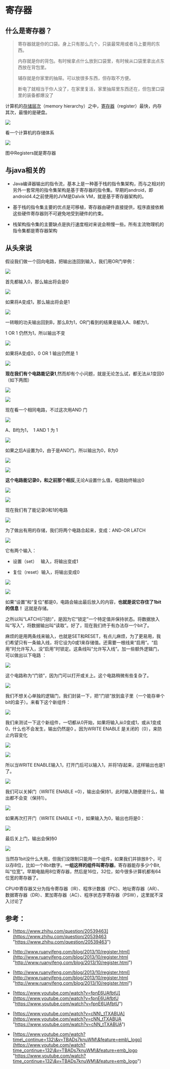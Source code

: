 # 寄存器

## 什么是寄存器？

> 寄存器就是你的口袋。身上只有那么几个，只装最常用或者马上要用的东西。
>
> 内存就是你的背包。有时候拿点什么放到口袋里，有时候从口袋里拿出点东西放在背包里。
>
> 辅存就是你家里的抽屉。可以放很多东西，但存取不方便。
>
> 断电了就相当于你人没了，在家里复活，家里抽屉里东西还在，但包里口袋里的装备都爆没了

计算机的[存储层次](https://zh.wikipedia.org/wiki/存储层次 "存储层次")（memory hierarchy）之中，[寄存器](https://zh.wikipedia.org/wiki/寄存器 "寄存器")（register）最快，内存其次，最慢的是硬盘。

![](image/image_-KAgkHxdG6.png)

看一个计算机的存储体系

![](image/image_mQ885jv-M8.png)

图中Registers就是寄存器

## 与java相关的

*   Java编译器输出的指令流，基本上是一种基于栈的指令集架构，而与之相对的另外一套常用的指令集架构是基于寄存器的指令集。早期的android，即android4.4之前使用的JVM是Dalvik VM，就是基于寄存器架构的。

*   基于栈的指令集主要的优点是可移植，寄存器由硬件直接提供，程序直接依赖这些硬件寄存器则不可避免地受到硬件的约束。 &#x20;

*   栈架构指令集的主要缺点是执行速度相对来说会稍慢一些。所有主流物理机的指令集都是寄存器架构

## 从头来说

假设我们做一个回向电路，把输出连回到输入，我们用OR门举例：

![](https://mmbiz.qpic.cn/mmbiz_png/YZibCWq4rxDicAVg8q4TysDdc98KnDSjYu5zOrE82eBDecgZQsmQ3cd0RrFEzuQr0E3wmWCn53PGZwKCXeAooSew/640?wx_fmt=png\&wxfrom=5\&wx_lazy=1\&wx_co=1)

首先都输入0，那么输出将会是0 &#x20;

![](https://mmbiz.qpic.cn/mmbiz_png/YZibCWq4rxDicAVg8q4TysDdc98KnDSjYu8xy2n7PSYP4JHXEphicFbHC6SXMgYibT1B5CvEXB1U72ZMyScIJMhnPA/640?wx_fmt=png\&wxfrom=5\&wx_lazy=1\&wx_co=1)

如果将A变成1，那么输出将会是1 &#x20;

![](https://mmbiz.qpic.cn/mmbiz_png/YZibCWq4rxDicAVg8q4TysDdc98KnDSjYuFA9f7a2HTpZIXrNVewvCHcc30lyZFiahneRt3QP7YaHLxelefQibTR1Q/640?wx_fmt=png\&wxfrom=5\&wx_lazy=1\&wx_co=1)

一转眼的功夫输出回到B，那么B为1，OR门看到的结果是输入A、B都为1， &#x20;

1 OR 1 仍然为1，所以输出不变

![](https://mmbiz.qpic.cn/mmbiz_png/YZibCWq4rxDicAVg8q4TysDdc98KnDSjYuwqkX6HB3C0ePpmjrbyhX9NeSqQZ1wwRwwnt3Yb9IqSjMSXUHOiatCsQ/640?wx_fmt=png\&wxfrom=5\&wx_lazy=1\&wx_co=1)

如果将A变成0，0 OR 1 输出仍然是 1  &#x20;

![](https://mmbiz.qpic.cn/mmbiz_png/YZibCWq4rxDicAVg8q4TysDdc98KnDSjYuF0FCZAGeJpY0Kduxqub81rVnbuJW6gqBWXKsJ2rgSIBYkFkRD4Y3UA/640?wx_fmt=png\&wxfrom=5\&wx_lazy=1\&wx_co=1)

**现在我们有个电路能记录1**,然而却有个小问题，就是无论怎么试，都无法从1变回0（如下两图） &#x20;

![](https://mmbiz.qpic.cn/mmbiz_png/YZibCWq4rxDicAVg8q4TysDdc98KnDSjYuFYUEEEWSE7YG8XOsG0QDKD1CKQstTlLXQFLXOkZN8sVrAdLovrGTew/640?wx_fmt=png\&wxfrom=5\&wx_lazy=1\&wx_co=1)

![](https://mmbiz.qpic.cn/mmbiz_png/YZibCWq4rxDicAVg8q4TysDdc98KnDSjYunr87rSnogZMMuRTU0aqlgTtg3kMgnSCzXEQf4CYRBKq04bFsPWHUZQ/640?wx_fmt=png\&wxfrom=5\&wx_lazy=1\&wx_co=1)

现在看一个相同电路，不过这次用AND 门

![](https://mmbiz.qpic.cn/mmbiz_png/YZibCWq4rxDicAVg8q4TysDdc98KnDSjYuBtM3cJDBicvSgMbC0GD9LecHeDbt9zIibmHmnwgUBpNojHCnNkQB0NBA/640?wx_fmt=png\&wxfrom=5\&wx_lazy=1\&wx_co=1)

A、B均为1，  1 AND 1 为 1  &#x20;

![](https://mmbiz.qpic.cn/mmbiz_png/YZibCWq4rxDicAVg8q4TysDdc98KnDSjYuBx53aia7fO2Q3yUiaw3LiaxJicpruTx0zypVJqrx2HFiaMibiafElJPrNz8mw/640?wx_fmt=png\&wxfrom=5\&wx_lazy=1\&wx_co=1)

如果之后A设置为0，由于是AND门，所以输出为0，B为0  &#x20;

![](https://mmbiz.qpic.cn/mmbiz_png/YZibCWq4rxDicAVg8q4TysDdc98KnDSjYuBWHnGCQ6N9MZ9l4QB3s2jwWiajvHSA3td4NOaTDDS64ZWiaWephicMgWA/640?wx_fmt=png\&wxfrom=5\&wx_lazy=1\&wx_co=1)

![](https://mmbiz.qpic.cn/mmbiz_png/YZibCWq4rxDicAVg8q4TysDdc98KnDSjYuYujxosNtRSbe2GmM17gibgCk4WCkmmQOtnmkKOJlzUia6LP8afkKc4Gw/640?wx_fmt=png\&wxfrom=5\&wx_lazy=1\&wx_co=1)

**这个电路能记录0，和之前那个相反**,无论A设置什么值，电路始终输出0 &#x20;

![](https://mmbiz.qpic.cn/mmbiz_png/YZibCWq4rxDicAVg8q4TysDdc98KnDSjYutKfWgpZ5XDBq7xdGz6iaClIOmw9SF72Tudm53OFqJSgNof1EzagxkdQ/640?wx_fmt=png\&wxfrom=5\&wx_lazy=1\&wx_co=1)

![](https://mmbiz.qpic.cn/mmbiz_png/YZibCWq4rxDicAVg8q4TysDdc98KnDSjYumkxuSys8pCXOJaic3wsQLklzxEhYRJTPprxqSGuROnMMd7KcsHluu3Q/640?wx_fmt=png\&wxfrom=5\&wx_lazy=1\&wx_co=1)

现在我们有了能记录0和1的电路

![](https://mmbiz.qpic.cn/mmbiz_png/YZibCWq4rxDicAVg8q4TysDdc98KnDSjYu9VnyXn9FlCAYIF16zmxnEk1oic8656H0SUkAEOCbicWUZnjRHnmiaK0tw/640?wx_fmt=png\&wxfrom=5\&wx_lazy=1\&wx_co=1)

为了做出有用的存储，我们将两个电路合起来，变成：AND-OR LATCH &#x20;

![](https://mmbiz.qpic.cn/mmbiz_png/YZibCWq4rxDicAVg8q4TysDdc98KnDSjYuaPaWOCBYbIopXiagcwZauzZNB9WmnMtmObmkIJ1q4EdcDYcYd1Dvarw/640?wx_fmt=png\&wxfrom=5\&wx_lazy=1\&wx_co=1)

它有两个输入：

*   设置（set）   输入，将输出变成1

*   复位（reset）输入，将输出变成0

![](https://mmbiz.qpic.cn/mmbiz_png/YZibCWq4rxDicAVg8q4TysDdc98KnDSjYu1B8iafuE8sbwl2rtjgovqFL2wR0ddOhugGNvBNyfLklOaY6d0QW1exg/640?wx_fmt=png\&wxfrom=5\&wx_lazy=1\&wx_co=1)

![](https://mmbiz.qpic.cn/mmbiz_png/YZibCWq4rxDicAVg8q4TysDdc98KnDSjYuhktDY18FLno3P7Oox1HyXch7iaKEibT7ORjceicod6ldT2yvq3aMTM0IQ/640?wx_fmt=png\&wxfrom=5\&wx_lazy=1\&wx_co=1)

如果“设置”和“复位”都是0，电路会输出最后放入的内容，**也就是说它存住了1bit的信息！** 这就是存储。

之所以叫“LATCH(闩锁)”，是因为它“锁定”一个特定值并保持状态。将数据放入叫“写入”，将数据输出叫“读取”。好了，现在我们终于有办法存一个bit了。

麻烦的是用两条线来输入，也就是SET和RESET，有点儿麻烦，为了更易用，我们希望只有一条输入线，将它设为0或1来存储值。还需要一根线来“启用”。“启用”时允许写入，没“启用”时锁定。这条线叫“允许写入线”。加一些额外逻辑门，可以做出以下电路 ：

![](https://mmbiz.qpic.cn/mmbiz_png/YZibCWq4rxDicAVg8q4TysDdc98KnDSjYuElbB8oaGqHSjDvpooE1U9bicjMNyic2Oiat0gW4l1qo7qpJnuJIfibtOog/640?wx_fmt=png\&wxfrom=5\&wx_lazy=1\&wx_co=1)

这个电路称为“门锁”，因为门可以打开或关上。这个电路稍微有些复杂了。 &#x20;

![](https://mmbiz.qpic.cn/mmbiz_png/YZibCWq4rxDicAVg8q4TysDdc98KnDSjYu7SHFAJQctWEP4JOpnTl4IyM5iaRyNxTrgfdIzvLc0QozxJZvMicrugjQ/640?wx_fmt=png\&wxfrom=5\&wx_lazy=1\&wx_co=1)

我们不想关心单独的逻辑门，我们封装一下，把“门锁”放到盒子里（一个能存单个bit的盒子）。来看下这个新组件：

![](https://mmbiz.qpic.cn/mmbiz_png/YZibCWq4rxDicAVg8q4TysDdc98KnDSjYuPDUapbzs0bgciaK5n9do38n0d4mrUgKKrNuUicYcPZxv6icacgI6ypOsw/640?wx_fmt=png\&wxfrom=5\&wx_lazy=1\&wx_co=1)

我们来测试一下这个新组件，一切都从0开始，如果将输入从0变成1，或从1变成0，什么也不会发生，输出仍然是0 。因为WRITE ENABLE 是关闭的（0），来防止内容变化&#x20;

![](https://mmbiz.qpic.cn/mmbiz_png/YZibCWq4rxDicAVg8q4TysDdc98KnDSjYu5lSQ4BGdy00cweXVpibQ0vuqEXmcmbRbJNfAlTtiaJjicUtyQhKzLxxsA/640?wx_fmt=png\&wxfrom=5\&wx_lazy=1\&wx_co=1)

![](https://mmbiz.qpic.cn/mmbiz_png/YZibCWq4rxDicAVg8q4TysDdc98KnDSjYuRlicu1Fich7Iuae2v5t9YCQ2juvXDVu7Aicwf8o0SmOwCsp3vAeoiaTCMw/640?wx_fmt=png\&wxfrom=5\&wx_lazy=1\&wx_co=1)

所以当WRITE ENABLE输入1，打开门后可以输入1，并将1存起来，这样输出也是1了。

![](https://mmbiz.qpic.cn/mmbiz_png/YZibCWq4rxDicAVg8q4TysDdc98KnDSjYuqvsP2bm3bmeZsV5IEzo38HtNlQYxfCPv4HE3omP4LjP8DibDqzyT8WQ/640?wx_fmt=png\&wxfrom=5\&wx_lazy=1\&wx_co=1)

我们可以关掉门（WRITE ENABLE =0），输出会保持1，此时输入随便是什么，输出都不会变（保持1）。

![](https://mmbiz.qpic.cn/mmbiz_png/YZibCWq4rxDicAVg8q4TysDdc98KnDSjYuT21RbcAVh3skjJzFeewXJaVApIE4BqF7EG7g3qYF2JWOJ67evKZBJA/640?wx_fmt=png\&wxfrom=5\&wx_lazy=1\&wx_co=1)

如果再次打开门（WRITE ENABLE =1），如果输入为0，输出也将是0：

![](https://mmbiz.qpic.cn/mmbiz_png/YZibCWq4rxDicAVg8q4TysDdc98KnDSjYu2ohw7nn9wcJRXYfETPicLLHylDrHdJ25LyBoV2kJITdp8hw4iac6U1dw/640?wx_fmt=png\&wxfrom=5\&wx_lazy=1\&wx_co=1)

最后关上门，输出会保持0 &#x20;

![](https://mmbiz.qpic.cn/mmbiz_png/YZibCWq4rxDicAVg8q4TysDdc98KnDSjYujl1y8XP9CEqsBF0S4bblk2W0OJwUWY66ibglxbhu4vLz919qibxMRWwg/640?wx_fmt=png\&wxfrom=5\&wx_lazy=1\&wx_co=1)

当然存1bit没什么大用，但我们没限制只能用一个组件，如果我们并排放8个，可以存8位，比如一个8bit数字。**一组这样的组件叫寄存器**。寄存器能存多少个Bit,叫“位宽”。早期电脑用8位寄存器，然后是16位，32位，如今很多计算机都有64位宽的寄存器了。

CPU中寄存器又分为指令寄存器（IR）、程序计数器（PC）、地址寄存器（AR）、数据寄存器（DR）、累加寄存器（AC）、程序状态字寄存器（PSW），这里就不深入讨论了

## 参考：

*   [https://www.zhihu.com/question/20539463](https://www.zhihu.com/question/20539463 "https://www.zhihu.com/question/20539463")

*   [http://www.ruanyifeng.com/blog/2013/10/register.html](http://www.ruanyifeng.com/blog/2013/10/register.html "http://www.ruanyifeng.com/blog/2013/10/register.html")

*   [http://www.ruanyifeng.com/blog/2013/10/register.html](http://www.ruanyifeng.com/blog/2013/10/register.html "http://www.ruanyifeng.com/blog/2013/10/register.html")

*   [https://www.youtube.com/watch?v=fpnE6UAfbtU](https://www.youtube.com/watch?v=fpnE6UAfbtU "https://www.youtube.com/watch?v=fpnE6UAfbtU")

*   [https://www.youtube.com/watch?v=cNN\_tTXABUA](https://www.youtube.com/watch?v=cNN_tTXABUA "https://www.youtube.com/watch?v=cNN_tTXABUA")

*   [https://www.youtube.com/watch?time\_continue=132\&v=TBADs7knuWM\&feature=emb\_logo](https://www.youtube.com/watch?time_continue=132\&v=TBADs7knuWM\&feature=emb_logo "https://www.youtube.com/watch?time_continue=132\&v=TBADs7knuWM\&feature=emb_logo")

